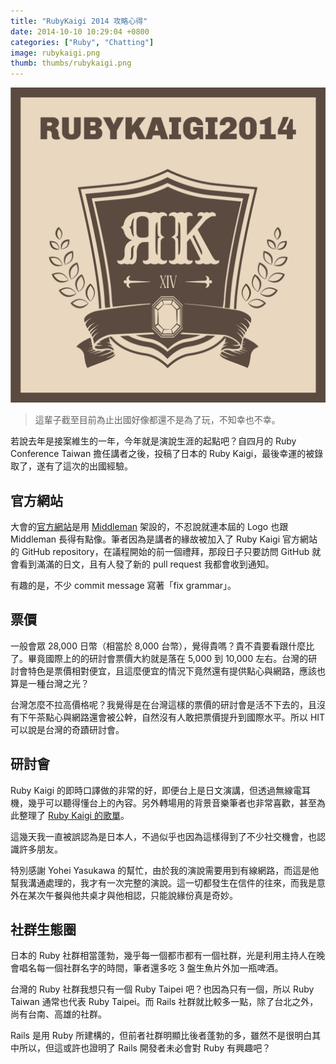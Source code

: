 ```yaml
---
title: "RubyKaigi 2014 攻略心得"
date: 2014-10-10 10:29:04 +0800
categories: ["Ruby", "Chatting"]
image: rubykaigi.png
thumb: thumbs/rubykaigi.png
---
```


![Ruby Kaigi 2014](/images/rubykaigi.png)

> 這輩子截至目前為止出國好像都還不是為了玩，不知幸也不幸。

若說去年是接案維生的一年，今年就是演說生涯的起點吧？自四月的 Ruby Conference Taiwan 擔任講者之後，投稿了日本的 Ruby Kaigi，最後幸運的被錄取了，遂有了這次的出國經驗。

## 官方網站

大會的[官方網站](http://rubykaigi.org/2014/)是用 [Middleman](http://middlemanapp.com/) 架設的，不忍說就連本屆的 Logo 也跟 Middleman 長得有點像。筆者因為是講者的緣故被加入了 Ruby Kaigi 官方網站的 GitHub repository，在議程開始的前一個禮拜，那段日子只要訪問 GitHub 就會看到滿滿的日文，且有人發了新的 pull request 我都會收到通知。

有趣的是，不少 commit message 寫著「fix grammar」。

## 票價

一般會眾 28,000 日幣（相當於 8,000 台幣），覺得貴嗎？貴不貴要看跟什麼比了。畢竟國際上的的研討會票價大約就是落在 5,000 到 10,000 左右。台灣的研討會特色是票價相對便宜，且這麼便宜的情況下竟然還有提供點心與網路，應該也算是一種台灣之光？

台灣怎麼不拉高價格呢？我覺得是在台灣這樣的票價的研討會是活不下去的，且沒有下午茶點心與網路還會被公幹，自然沒有人敢把票價提升到國際水平。所以 HIT 可以說是台灣的奇蹟研討會。

## 研討會

Ruby Kaigi 的即時口譯做的非常的好，即便台上是日文演講，但透過無線電耳機，幾乎可以聽得懂台上的內容。另外轉場用的背景音樂筆者也非常喜歡，甚至為此整理了 [Ruby Kaigi 的歌單](http://grooveshark.com/#!/playlist/Ruby+Kaigi+2014+Soundtrack/101045969)。

這幾天我一直被誤認為是日本人，不過似乎也因為這樣得到了不少社交機會，也認識許多朋友。

特別感謝 Yohei Yasukawa 的幫忙，由於我的演說需要用到有線網路，而這是他幫我溝通處理的，我才有一次完整的演說。這一切都發生在信件的往來，而我是意外在某次午餐與他共桌才與他相認，只能說緣份真是奇妙。

## 社群生態圈

日本的 Ruby 社群相當蓬勃，幾乎每一個都市都有一個社群，光是利用主持人在晚會唱名每一個社群名字的時間，筆者還多吃 3 盤生魚片外加一瓶啤酒。

台灣的 Ruby 社群我想只有一個 Ruby Taipei 吧？也因為只有一個，所以 Ruby Taiwan 通常也代表 Ruby Taipei。而 Rails 社群就比較多一點，除了台北之外，尚有台南、高雄的社群。

Rails 是用 Ruby 所建構的，但前者社群明顯比後者蓬勃的多，雖然不是很明白其中所以，但這或許也證明了 Rails 開發者未必會對 Ruby 有興趣吧？
